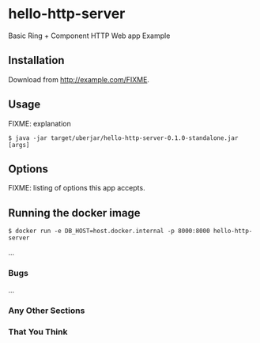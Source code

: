 # hello-http-server

Basic Ring + Component HTTP Web app Example

## Installation

Download from http://example.com/FIXME.

## Usage

FIXME: explanation

    $ java -jar target/uberjar/hello-http-server-0.1.0-standalone.jar [args]

## Options

FIXME: listing of options this app accepts.

## Running the docker image

    $ docker run -e DB_HOST=host.docker.internal -p 8000:8000 hello-http-server

...

### Bugs

...

### Any Other Sections
### That You Think

